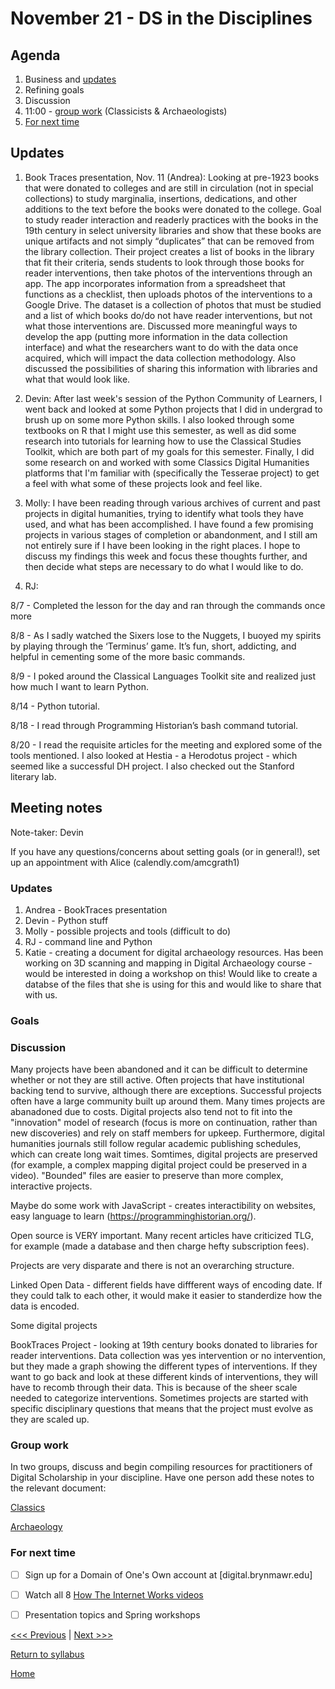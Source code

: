 # November 21 - DS in the Disciplines

## Agenda
1. Business and [updates](#updates)
2. Refining goals
3. Discussion
4. 11:00 - [group work](#group-work) (Classicists & Archaeologists)
5. [For next time](#for-next-time)

## Updates
1. Book Traces presentation, Nov. 11 (Andrea):
  Looking at pre-1923 books that were donated to colleges and are still in circulation (not in special collections) to study marginalia, insertions, dedications, and other additions to the text before the books were donated to the college.  Goal to study reader interaction and readerly practices with the books in the 19th century in select university libraries and show that these books are unique artifacts and not simply “duplicates” that can be removed from the library collection.  Their project creates a list of books in the library that fit their criteria, sends students to look through those books for reader interventions, then take photos of the interventions through an app.  The app incorporates information from a spreadsheet that functions as a checklist, then uploads photos of the interventions to a Google Drive.  The dataset is a collection of photos that must be studied and a list of which books do/do not have reader interventions, but not what those interventions are.  Discussed more meaningful ways to develop the app (putting more information in the data collection interface) and what the researchers want to do with the data once acquired, which will impact the data collection methodology.  Also discussed the possibilities of sharing this information with libraries and what that would look like.
  
2. Devin: After last week's session of the Python Community of Learners, I went back and looked at some Python projects that I did in undergrad to brush up on some more Python skills. I also looked through some textbooks on R that I might use this semester, as well as did some research into tutorials for learning how to use the Classical Studies Toolkit, which are both part of my goals for this semester. Finally, I did some research on and worked with some Classics Digital Humanities platforms that I'm familiar with (specifically the Tesserae project) to get a feel with what some of these projects look and feel like.

3. Molly: I have been reading through various archives of current and past projects in digital humanities, trying to identify what tools they have used, and what has been accomplished. I have found a few promising projects in various stages of completion or abandonment, and I still am not entirely sure if I have been looking in the right places. I hope to discuss my findings this week and focus these thoughts further, and then decide what steps are necessary to do what I would like to do. 

4. RJ: 

8/7 - Completed the lesson for the day and ran through the commands once more

8/8 - As I sadly watched the Sixers lose to the Nuggets, I buoyed my spirits by playing through the ‘Terminus’ game. It’s fun, short, addicting, and helpful in cementing some of the more basic commands.

8/9 - I poked around the Classical Languages Toolkit site and realized just how much I want to learn Python.

8/14 - Python tutorial. 

8/18 - I read through Programming Historian’s bash command tutorial.

8/20 - I read the requisite articles for the meeting and explored some of the tools mentioned. I also looked at Hestia - a Herodotus project - which seemed like a successful DH project. I also checked out the Stanford literary lab. 


## Meeting notes

Note-taker: Devin

If you have any questions/concerns about setting goals (or in general!), set up an appointment with Alice (calendly.com/amcgrath1)

### Updates

1. Andrea - BookTraces presentation
2. Devin - Python stuff
3. Molly - possible projects and tools (difficult to do)
4. RJ - command line and Python
5. Katie - creating a document for digital archaeology resources. Has been working on 3D scanning and mapping in Digital Archaeology course - would be interested in doing a workshop on this! Would like to create a databse of the files that she is using for this and would like to share that with us.


### Goals


### Discussion

Many projects have been abandoned and it can be difficult to determine whether or not they are still active. Often projects that have institutional backing tend to survive, although there are exceptions. Successful projects often have a large community built up around them. Many times projects are abanadoned due to costs. Digital projects also tend not to fit into the "innovation" model of research (focus is more on continuation, rather than new discoveries) and rely on staff members for upkeep. Furthermore, digital humanities journals still follow regular academic publishing schedules, which can create long wait times. Somtimes, digital projects are preserved (for example, a complex mapping digital project could be preserved in a video). "Bounded" files are easier to preserve than more complex, interactive projects.  

Maybe do some work with JavaScript - creates interactibility on websites, easy language to learn (https://programminghistorian.org/).

Open source is VERY important. Many recent articles have criticized TLG, for example (made a database and then charge hefty subscription fees).

Projects are very disparate and there is not an overarching structure.

Linked Open Data - different fields have diffferent ways of encoding date. If they could talk to each other, it would make it easier to standerdize how the data is encoded.

Some digital projects 

BookTraces Project - looking at 19th century books donated to libraries for reader interventions. Data collection was yes intervention or no intervention, but they made a graph showing the different types of interventions. If they want to go back and look at these different kinds of interventions, they will have to recomb through their data. This is because of the sheer scale needed to categorize interventions. Sometimes projects are started with specific disciplinary questions that means that the project must evolve as they are scaled up.



### Group work
In two groups, discuss and begin compiling resources for practitioners of Digital Scholarship in your discipline. Have one person add these notes to the relevant document:

[Classics](/resources/classics.md)

[Archaeology](/resources/archaeology.md)

### For next time
- [ ] Sign up for a Domain of One's Own account at [digital.brynmawr.edu]
- [ ] Watch all 8 [How The Internet Works videos](https://www.youtube.com/playlist?list=PLzdnOPI1iJNfMRZm5DDxco3UdsFegvuB7)
- [ ] Presentation topics and Spring workshops


[<<< Previous](/sessions/11-7-command.md) | [Next >>>](/sessions/12-5-html.md)

[Return to syllabus](/syllabus.md)

[Home](/README.md)
